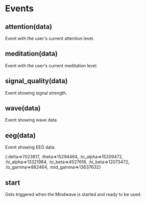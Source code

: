 # Events

## attention(data)

Event with the user's current attention level.

## meditation(data)

Event with the user's current meditation level.

## signal_quality(data)

Event showing signal strength.

## wave(data)

Event showing wave data.

## eeg(data)

Event showing EEG data.

{:delta=>7023617, :theta=>15294464, :lo_alpha=>15209472, :hi_alpha=>13321984, :lo_beta=>4527616, :hi_beta=>12073472, :lo_gamma=>862464, :mid_gamma=>13637632}

## start 

Gets triggered when the Mindwave is started and ready to be used.
